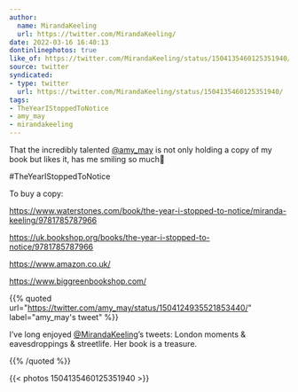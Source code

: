 ```yaml
---
author:
  name: MirandaKeeling
  url: https://twitter.com/MirandaKeeling/
date: 2022-03-16 16:40:13
dontinlinephotos: true
like_of: https://twitter.com/MirandaKeeling/status/1504135460125351940/
source: twitter
syndicated:
- type: twitter
  url: https://twitter.com/MirandaKeeling/status/1504135460125351940/
tags:
- TheYearIStoppedToNotice
- amy_may
- mirandakeeling
---
```


That the incredibly talented [@amy_may](https://twitter.com/amy_may/) is not only holding a copy of my book but likes it, has me smiling so much💜

#TheYearIStoppedToNotice

To buy a copy: 

https://www.waterstones.com/book/the-year-i-stopped-to-notice/miranda-keeling/9781785787966

https://uk.bookshop.org/books/the-year-i-stopped-to-notice/9781785787966

https://www.amazon.co.uk/

https://www.biggreenbookshop.com/ 

{{% quoted url="https://twitter.com/amy_may/status/1504124935521853440/" label="amy_may's tweet" %}}

I’ve long enjoyed [@MirandaKeeling](https://twitter.com/MirandaKeeling/)’s tweets: London moments &amp; eavesdroppings &amp; streetlife. Her book is a treasure. 

{{% /quoted %}}

{{< photos 1504135460125351940 >}}